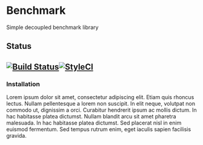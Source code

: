 # Benchmark
Simple decoupled benchmark library

## Status
[![Build Status](https://travis-ci.org/hive/benchmark.svg?branch=master)](https://travis-ci.org/hive/benchmark)[![StyleCI](https://styleci.io/repos/61770165/shield?style=flat)](https://styleci.io/repos/61770165)
---


### Installation

Lorem ipsum dolor sit amet, consectetur adipiscing elit. Etiam quis rhoncus lectus. Nullam pellentesque a lorem non suscipit. In elit neque, volutpat non commodo ut, dignissim a orci. Curabitur hendrerit ipsum ac mollis dictum. In hac habitasse platea dictumst. Nullam blandit arcu sit amet pharetra malesuada. In hac habitasse platea dictumst. Sed placerat nisl in enim euismod fermentum. Sed tempus rutrum enim, eget iaculis sapien facilisis gravida.
